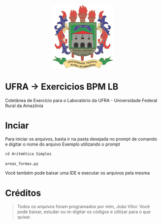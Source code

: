 <p align="center">
  <img src="Brasão_ufra.png" alt="ufra" width="200"/>
</p>



# UFRA -> Exercicios BPM LB
Coletânea de Exercício para o Laboratório da UFRA - Universidade Federal Rural da Amazônia


# Inciar
Para iniciar os arquivos, basta ir na pasta desejada no prompt de comando e digitar o nome do arquivo
Exemplo utilizando o prompt
```
cd Aritmética Simples

areas_formas.py
```

Você também pode baixar uma IDE e executar os arquivos pela mesma

# Créditos
> Todos os arquivos foram programados por mim, João Vitor. Você pode baixar, estudar ou re-digitar os códigos e utilizar para o que quiser.


